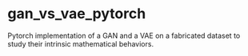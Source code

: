 # gan_vs_vae_pytorch
Pytorch implementation of a GAN and a VAE on a fabricated dataset to study their intrinsic mathematical behaviors.

